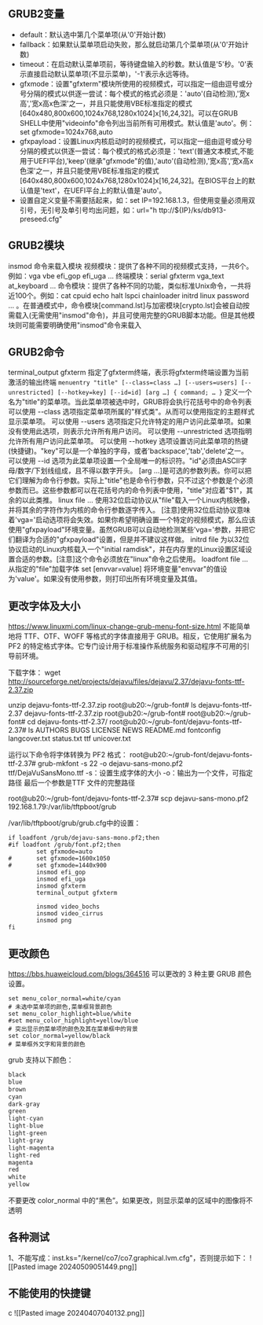 ## GRUB2变量
- default：默认选中第几个菜单项(从'0'开始计数)
- fallback：如果默认菜单项启动失败，那么就启动第几个菜单项(从'0'开始计数)
- timeout：在启动默认菜单项前，等待键盘输入的秒数。默认值是'5'秒。'0'表示直接启动默认菜单项(不显示菜单)，'-1'表示永远等待。
- gfxmode：设置"gfxterm"模块所使用的视频模式，可以指定一组由逗号或分号分隔的模式以供逐一尝试：每个模式的格式必须是：'auto'(自动检测),'宽x高','宽x高x色深'之一，并且只能使用VBE标准指定的模式[640x480,800x600,1024x768,1280x1024]x[16,24,32]。可以在GRUB SHELL中使用"videoinfo"命令列出当前所有可用模式。默认值是'auto'。例：set gfxmode=1024x768,auto
- gfxpayload：设置Linux内核启动时的视频模式，可以指定一组由逗号或分号分隔的模式以供逐一尝试：每个模式的格式必须是：'text'(普通文本模式,不能用于UEFI平台),'keep'(继承"gfxmode"的值),'auto'(自动检测),'宽x高','宽x高x色深'之一，并且只能使用VBE标准指定的模式[640x480,800x600,1024x768,1280x1024]x[16,24,32]。在BIOS平台上的默认值是'text'，在UEFI平台上的默认值是'auto'。
- 设置自定义变量不需要括起来，如：set IP=192.168.1.3，但使用变量必须用双引号，无引号及单引号均出问题，如：url="h
ttp://${IP}/ks/db913-preseed.cfg"
## GRUB2模块
insmod 命令来载入模块
视频模块：提供了各种不同的视频模式支持，一共6个。例如：vga vbe efi_gop efi_uga ...
终端模块：serial   gfxterm   vga_text   at_keyboard ...
命令模块：提供了各种不同的功能，类似标准Unix命令，一共将近100个。例如：cat cpuid echo halt lspci chainloader initrd linux password ... 。在普通模式中，命令模块[command.lst]与加密模块[crypto.lst]会被自动按需载入(无需使用"insmod"命令)，并且可使用完整的GRUB脚本功能。但是其他模块则可能需要明确使用"insmod"命令来载入
## GRUB2命令
terminal_output gfxterm
指定了gfxterm终端，表示将gfxterm终端设置为当前激活的输出终端
`menuentry "title" [--class=class …] [--users=users] [--unrestricted] [--hotkey=key] [--id=id] [arg …] { command; … }`
定义一个名为"title"的菜单项。当此菜单项被选中时，GRUB将会执行花括号中的命令列表
可以使用 --class 选项指定菜单项所属的"样式类"。从而可以使用指定的主题样式显示菜单项。
可以使用 --users 选项指定只允许特定的用户访问此菜单项。如果没有使用此选项，则表示允许所有用户访问。
可以使用 --unrestricted 选项指明允许所有用户访问此菜单项。
可以使用 --hotkey 选项设置访问此菜单项的热键(快捷键)。"key"可以是一个单独的字母，或者'backspace','tab','delete'之一。
可以使用 --id 选项为此菜单项设置一个全局唯一的标识符。"id"必须由ASCII字母/数字/下划线组成，且不得以数字开头。
[arg …]是可选的参数列表。你可以把它们理解为命令行参数。实际上"title"也是命令行参数，只不过这个参数是个必须参数而已。这些参数都可以在花括号内的命令列表中使用，"title"对应着"$1"，其余的以此类推。
linux file …
使用32位启动协议从"file"载入一个Linux内核映像，并将其余的字符作为内核的命令行参数逐字传入。
[注意]使用32位启动协议意味着'vga='启动选项将会失效。如果你希望明确设置一个特定的视频模式，那么应该使用"gfxpayload"环境变量。虽然GRUB可以自动地检测某些'vga='参数，并把它们翻译为合适的"gfxpayload"设置，但是并不建议这样做。
initrd file
为以32位协议启动的Linux内核载入一个"initial ramdisk"，并在内存里的Linux设置区域设置合适的参数。[注意]这个命令必须放在"linux"命令之后使用。
loadfont file …
从指定的"file"加载字体
set [envvar=value]
将环境变量"envvar"的值设为'value'。如果没有使用参数，则打印出所有环境变量及其值。
## 更改字体及大小
https://www.linuxmi.com/linux-change-grub-menu-font-size.html
不能简单地将 TTF、OTF、WOFF 等格式的字体直接用于 GRUB。相反，它使用扩展名为 PF2 的特定格式字体。它专门设计用于标准操作系统服务和驱动程序不可用的引导前环境。

下载字体：
wget http://sourceforge.net/projects/dejavu/files/dejavu/2.37/dejavu-fonts-ttf-2.37.zip

unzip dejavu-fonts-ttf-2.37.zip
root@ub20:~/grub-font# ls
dejavu-fonts-ttf-2.37  dejavu-fonts-ttf-2.37.zip
root@ub20:~/grub-font# 
root@ub20:~/grub-font# cd dejavu-fonts-ttf-2.37/
root@ub20:~/grub-font/dejavu-fonts-ttf-2.37# ls
AUTHORS  BUGS  LICENSE  NEWS  README.md  fontconfig  langcover.txt  status.txt  ttf  unicover.txt

运行以下命令将字体转换为 PF2 格式：
root@ub20:~/grub-font/dejavu-fonts-ttf-2.37# grub-mkfont -s 22 -o dejavu-sans-mono.pf2 ttf/DejaVuSansMono.ttf
 -s：设置生成字体的大小
 -o：输出为一个文件，可指定路径
 最后一个参数是TTF 文件的完整路径
 
root@ub20:~/grub-font/dejavu-fonts-ttf-2.37# scp dejavu-sans-mono.pf2 192.168.1.79:/var/lib/tftpboot/grub

/var/lib/tftpboot/grub/grub.cfg中的设置：
```
if loadfont /grub/dejavu-sans-mono.pf2;then
#if loadfont /grub/font.pf2;then
        set gfxmode=auto
#       set gfxmode=1600x1050
#       set gfxmode=1440x900
        insmod efi_gop
        insmod efi_uga
        insmod gfxterm
        terminal_output gfxterm

        insmod video_bochs
        insmod video_cirrus
        insmod png
fi
```
## 更改颜色
https://bbs.huaweicloud.com/blogs/364516
可以更改的 3 种主要 GRUB 颜色设置。
```
set menu_color_normal=white/cyan
# 未选中菜单项的颜色,菜单框背景颜色
set menu_color_highlight=blue/white
#set menu_color_highlight=yellow/blue
# 突出显示的菜单项的颜色及其在菜单框中的背景
set color_normal=yellow/black
# 菜单框外文字和背景的颜色
```
grub 支持以下颜色：
```javascript
black
blue
brown
cyan
dark-gray
green
light-cyan
light-blue
light-green
light-gray
light-magenta
light-red
magenta
red
white
yellow
```
不要更改 color_normal 中的“黑色”。如果更改，则显示菜单的区域中的图像将不透明
## 各种测试
1、不能写成：inst.ks="/kernel/co7/co7.graphical.lvm.cfg"，否则提示如下：
![[Pasted image 20240509051449.png]]
## 不能使用的快捷键
c
![[Pasted image 20240407040132.png]]









